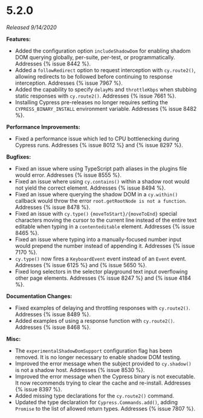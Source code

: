 # 5.2.0

*Released 9/14/2020*

**Features:**

- Added the configuration option `includeShadowDom` for enabling shadom DOM querying globally, per-suite, per-test, or programmatically. Addresses {% issue 8442 %}.
- Added a `followRedirect` option to request interception with `cy.route2()`, allowing redirects to be followed before continuing to response interception. Addresses {% issue 7967 %}.
- Added the capability to specify `delayMs` and `throttleKbps` when stubbing static responses with `cy.route2()`. Addresses {% issue 7661 %}.
- Installing Cypress pre-releases no longer requires setting the `CYPRESS_BINARY_INSTALL` environment variable. Addresses {% issue 8482 %}.

**Performance Improvements:**

- Fixed a performance issue which led to CPU bottlenecking during Cypress runs. Addresses {% issue 8012 %} and {% issue 8297 %}.

**Bugfixes:**

- Fixed an issue where using TypeScript path aliases in the plugins file would error. Addresses {% issue 8555 %}.
- Fixed an issue where using `cy.contains()` within a shadow root would not yield the correct element. Addresses {% issue 8494 %}.
- Fixed an issue where querying the shadow DOM in a `cy.within()` callback would throw the error `root.getRootNode is not a function`. Addresses {% issue 8478 %}.
- Fixed an issue with `cy.type()` `{moveToStart}/{moveToEnd}` special characters moving the cursor to the current line instead of the entire text editable when typing in a `contenteditable` element. Addresses {% issue 8465 %}.
- Fixed an issue where typing into a manually-focused number input would prepend the number instead of appending it. Addresses {% issue 7170 %}.
- `cy.type()` now fires a `KeyboardEvent` event instead of an `Event` event. Addresses {% issue 6125 %} and {% issue 5650 %}.
- Fixed long selectors in the selector playground text input overflowing other page elements. Addresses {% issue 8247 %} and {% issue 4184 %}.

**Documentation Changes:**

- Fixed examples of delaying and throttling responses with `cy.route2()`. Addresses {% issue 8489 %}.
- Added examples of using a response function with `cy.route2()`. Addresses {% issue 8468 %}.

**Misc:**

- The `experimentalShadowDomSupport` configuration flag has been removed. It is no longer necessary to enable shadow DOM testing.
- Improved the error message when the subject provided to `cy.shadow()` is not a shadow host. Addresses {% issue 8530 %}.
- Improved the error message when the Cypress binary is not executable. It now recommends trying to clear the cache and re-install. Addresses {% issue 8397 %}.
- Added missing type declarations for the `cy.route2()` command.
- Updated the type declaration for `Cypress.Commands.add()`, adding `Promise` to the list of allowed return types.  Addresses {% issue 7807 %}.
